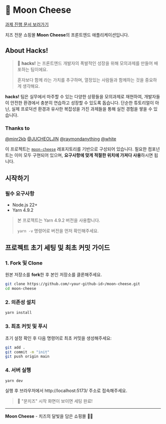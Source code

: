 # 🌙 Moon Cheese

[과제 진행 문서 보러가기](https://raymondanything.notion.site/25-Moon-Cheese-2411b06afbf180e583bed6420680b14b?pvs=74)


치즈 전문 쇼핑몰 **Moon Cheese**의 프론트엔드 애플리케이션입니다.

## About Hacks!

> 🚀 **hacks!** 는 프론트엔드 개발자의 폭발적인 성장을 위해 모의과제를 만들어 배포하는 팀이에요.
> 
> 혼자보다 함께 라는 가치를 추구하며, 열정있는 사람들과 함께하는 것을 중요하게 생각해요.

**hacks!** 팀은 실무에서 마주할 수 있는 다양한 상황들을 모의과제로 재현하여, 개발자들이 안전한 환경에서 충분히 연습하고 성장할 수 있도록 돕습니다. 단순한 튜토리얼이 아닌, 실제 프로덕션 환경과 유사한 복잡성을 가진 과제들을 통해 실전 경험을 쌓을 수 있습니다.

### Thanks to
[@minr2kb](https://github.com/minr2kb) [@JUCHEOLJIN](https://github.com/JUCHEOLJIN) [@raymondanything](https://github.com/raymondanythings) [@white](https://notefolio.net/white_note)


이 프로젝트는 [`moon-cheese`](https://github.com/hacks-team/moon-cheese-react) 레포지토리를 기반으로 구성되어 있습니다. 필요한 컴포넌트는 이미 모두 구현되어 있으며, **요구사항에 맞게 적절한 위치에 가져다 사용**하시면 됩니다.


## 시작하기

### 필수 요구사항

- Node.js 22+ 
- Yarn 4.9.2

> 본 프로젝트는 Yarn 4.9.2 버전을 사용합니다.
> 
> `yarn -v` 명령어로 버전을 먼저 확인해주세요.

## 프로젝트 초기 세팅 및 최초 커밋 가이드

### 1. Fork 및 Clone

원본 저장소를 **fork**한 후 본인 저장소를 클론해주세요.

```bash
git clone https://github.com/<your-github-id>/moon-cheese.git
cd moon-cheese
```

### 2. 의존성 설치

```bash
yarn install
```

### 3. 최초 커밋 및 푸시

초기 설정 확인 후 다음 명령어로 최초 커밋을 생성해주세요:

```bash
git add .
git commit -m "init"
git push origin main
```

### 4. 서버 실행

```bash
yarn dev
```

실행 후 브라우저에서 http://localhost:5173/ 주소로 접속해주세요.

> 🧀 "문치즈" 시작 화면이 보이면 세팅 완료!


---

**Moon Cheese** - 치즈의 달빛을 담은 쇼핑몰 🌙🧀
